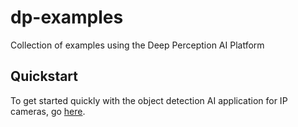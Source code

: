 # dp-examples

Collection of examples using the Deep Perception AI Platform

## Quickstart

To get started quickly with the object detection AI application for IP cameras,
go [here](./src/apps/standalone/README.md).


